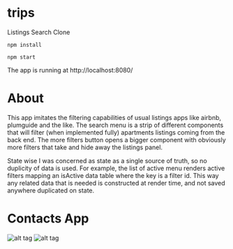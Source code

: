 # trips
Listings Search Clone

```
npm install
```

```
npm start
```

The app is running at http://localhost:8080/

# About

This app imitates the filtering capabilities of usual listings apps like airbnb, plumguide and the like. The search menu is a strip of different components that will filter (when implemented fully) apartments listings coming from the back end. The more filters button opens a bigger component with obviously more filters that take and hide away the listings panel.

State wise I was concerned as state as a single source of truth, so no duplicity of data is used. For example, the list of active menu renders active filters mapping an isActive data table where the key is a filter id. This way any related data that is needed is constructed at render time, and not saved anywhere duplicated on state.

# Contacts App
![alt tag](http://assets.fincaspace.com/img/trips_screen_1.jpg)
![alt tag](http://assets.fincaspace.com/img/trips_screen_2.jpg)
